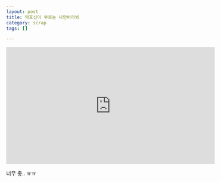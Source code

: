 ```yaml
---
layout: post
title: 박효신이 부르는 나만바라봐
category: scrap
tags: []

---
```


<!-- more -->

<iframe width="560" height="315" src="https://www.youtube.com/embed/POFO7_zozfo" frameborder="0" allowfullscreen=""></iframe>

너무 좋.. ㅠㅠ